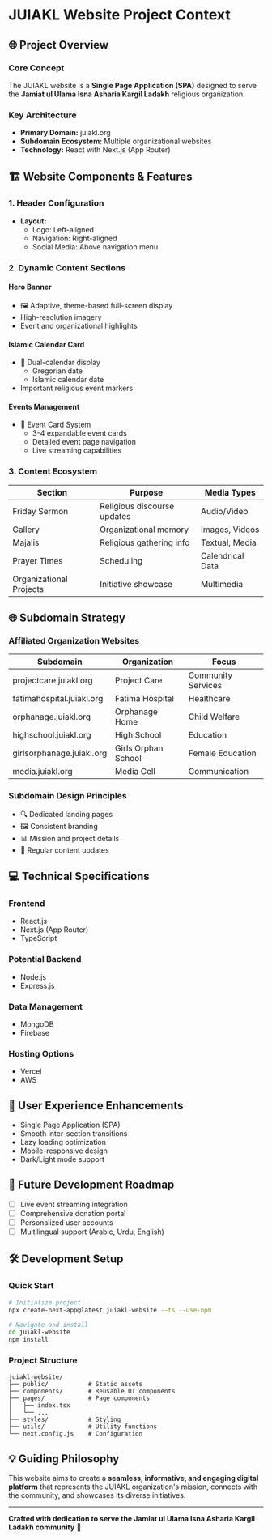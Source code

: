 # JUIAKL Website Project Context

## 🌐 Project Overview

### Core Concept
The JUIAKL website is a **Single Page Application (SPA)** designed to serve the **Jamiat ul Ulama Isna Asharia Kargil Ladakh** religious organization.

### Key Architecture
- **Primary Domain:** juiakl.org
- **Subdomain Ecosystem:** Multiple organizational websites
- **Technology:** React with Next.js (App Router)

## 🏗️ Website Components & Features

### 1. Header Configuration
- **Layout:**
  - Logo: Left-aligned
  - Navigation: Right-aligned
  - Social Media: Above navigation menu

### 2. Dynamic Content Sections

#### Hero Banner
- 🖼️ Adaptive, theme-based full-screen display
- High-resolution imagery
- Event and organizational highlights

#### Islamic Calendar Card
- 📅 Dual-calendar display
  - Gregorian date
  - Islamic calendar date
- Important religious event markers

#### Events Management
- 🎉 Event Card System
  - 3-4 expandable event cards
  - Detailed event page navigation
  - Live streaming capabilities

### 3. Content Ecosystem

| Section | Purpose | Media Types |
|---------|---------|-------------|
| Friday Sermon | Religious discourse updates | Audio/Video |
| Gallery | Organizational memory | Images, Videos |
| Majalis | Religious gathering info | Textual, Media |
| Prayer Times | Scheduling | Calendrical Data |
| Organizational Projects | Initiative showcase | Multimedia |

## 🌐 Subdomain Strategy

### Affiliated Organization Websites

| Subdomain | Organization | Focus |
|-----------|--------------|--------|
| projectcare.juiakl.org | Project Care | Community Services |
| fatimahospital.juiakl.org | Fatima Hospital | Healthcare |
| orphanage.juiakl.org | Orphanage Home | Child Welfare |
| highschool.juiakl.org | High School | Education |
| girlsorphanage.juiakl.org | Girls Orphan School | Female Education |
| media.juiakl.org | Media Cell | Communication |

### Subdomain Design Principles
- 🔍 Dedicated landing pages
- 🖼️ Consistent branding
- 📊 Mission and project details
- 🔄 Regular content updates

## 💻 Technical Specifications

### Frontend
- React.js
- Next.js (App Router)
- TypeScript

### Potential Backend
- Node.js
- Express.js

### Data Management
- MongoDB
- Firebase

### Hosting Options
- Vercel
- AWS

## 🚀 User Experience Enhancements

- Single Page Application (SPA)
- Smooth inter-section transitions
- Lazy loading optimization
- Mobile-responsive design
- Dark/Light mode support

## 🔮 Future Development Roadmap

- [ ] Live event streaming integration
- [ ] Comprehensive donation portal
- [ ] Personalized user accounts
- [ ] Multilingual support (Arabic, Urdu, English)

## 🛠️ Development Setup

### Quick Start
```bash
# Initialize project
npx create-next-app@latest juiakl-website --ts --use-npm

# Navigate and install
cd juiakl-website
npm install
```

### Project Structure
```
juiakl-website/
├── public/           # Static assets
├── components/       # Reusable UI components
├── pages/            # Page components
│   ├── index.tsx
│   └── ...
├── styles/           # Styling
├── utils/            # Utility functions
└── next.config.js    # Configuration
```

## 💡 Guiding Philosophy

This website aims to create a **seamless, informative, and engaging digital platform** that represents the JUIAKL organization's mission, connects with the community, and showcases its diverse initiatives.

---

**Crafted with dedication to serve the Jamiat ul Ulama Isna Asharia Kargil Ladakh community** 🕌
